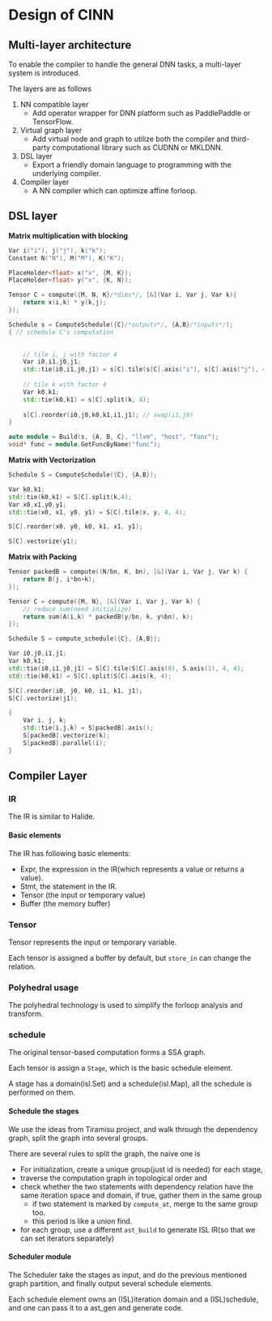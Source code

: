 # Design of CINN

## Multi-layer architecture
To enable the compiler to handle the general DNN tasks, a multi-layer system is
introduced.

The layers are as follows

1. NN compatible layer
    - Add operator wrapper for DNN platform such as PaddlePaddle or TensorFlow.
2. Virtual graph layer
    - Add virtual node and graph to utilize both the compiler and third-party computational library such as CUDNN or MKLDNN.
3. DSL layer
    - Export a friendly domain language to programming with the underlying compiler.
4. Compiler layer
    - A NN compiler which can optimize affine forloop.
    
## DSL layer

**Matrix multiplication with blocking**

```c++
Var i("i"), j("j"), k("k");
Constant N("N"), M("M"), K("K");

PlaceHolder<float> x("x", {M, K});
PlaceHolder<float> y("x", {K, N});

Tensor C = compute({M, N, K}/*dims*/, [&](Var i, Var j, Var k){
    return x(i,k) * y(k,j);
});

Schedule s = ComputeSchedule({C}/*outputs*/, {A,B}/*inputs*/);
{ // schedule C's computation

    
    // tile i, j with factor 4
    Var i0,i1,j0,j1;
    std::tie(i0,i1,j0,j1) = s[C].tile(s[C].axis("i"), s[C].axis("j"), 4, 4);
    
    // tile k with factor 4
    Var k0,k1;
    std::tie(k0,k1) = s[C].split(k, 4);
    
    s[C].reorder(i0,j0,k0,k1,i1,j1); // swap(i1,j0)
}

auto module = Build(s, {A, B, C}, "llvm", "host", "func");
void* func = module.GetFuncByName("func");
```

**Matrix with Vectorization**

```c++
Schedule S = ComputeSchedule({C}, {A,B});

Var k0,k1;
std::tie(k0,k1) = S[C].split(k,4);
Var x0,x1,y0,y1;
std::tie(x0, x1, y0, y1) = S[C].tile(x, y, 4, 4);

S[C].reorder(x0, y0, k0, k1, x1, y1);

S[C].vectorize(y1);
```

**Matrix with Packing**

```c++
Tensor packedB = compute((N/bn, K, bn), [&](Var i, Var j, Var k) {
    return B(j, i*bn+k);
});

Tensor C = compute({M, N}, [&](Var i, Var j, Var k) {
    // reduce sum(need initialize)
    return sum(A(i,k) * packedB(y/bn, k, y%bn), k);
});

Schedule S = compute_schedule({C}, {A,B});

Var i0,j0,i1,j1;
Var k0,k1;
std::tie(i0,i1,j0,j1) = S[C].tile(S[C].axis(0), S.axis(1), 4, 4);
std::tie(k0,k1) = S[C].split(S[C].axis(k, 4);

S[C].reorder(i0, j0, k0, i1, k1, j1);
S[C].vectorize(j1);

{
    Var i, j, k;
    std::tie(i,j,k) = S[packedB].axis();
    S[packedB].vectorize(k);
    S[packedB].parallel(i);
}
```

## Compiler Layer

### IR
The IR is similar to Halide.

#### Basic elements
The IR has following basic elements:

- Expr, the expression in the IR(which represents a value or returns a value).
- Stmt, the statement in the IR.
- Tensor (the input or temporary value)
- Buffer (the memory buffer)

### Tensor
Tensor represents the input or temporary variable.

Each tensor is assigned a buffer by default, but `store_in` can change the relation.


### Polyhedral usage
The polyhedral technology is used to simplify the forloop analysis and transform.

### schedule
The original tensor-based computation forms a SSA graph.

Each tensor is assign a `Stage`, which is the basic schedule element.

A stage has a domain(isl.Set) and a schedule(isl.Map), all the schedule is performed on them.

#### Schedule the stages

We use the ideas from Tiramisu project, and walk through the dependency graph, split the graph into several groups.

There are several rules to split the graph, the naive one is

- For initialization, create a unique group(just id is needed) for each stage,
- traverse the computation graph in topological order and
- check whether the two statements with dependency relation have the same iteration space and domain, if true, gather them in the same group
  - if two statement is marked by `compute_at`, merge to the same group too.
  - this period is like a union find.
- for each group, use a different `ast_build` to generate ISL IR(so that we can set iterators separately)


#### Scheduler module
The Scheduler take the stages as input, and do the previous mentioned graph partition, and finally output several schedule elements.

Each schedule element owns an (ISL)iteration domain and a (ISL)schedule, and one can pass it to a ast_gen and generate code.
